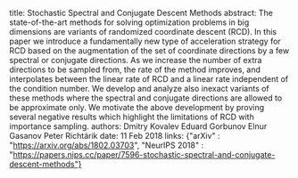 title: Stochastic Spectral and Conjugate Descent Methods
abstract: The state-of-the-art methods for solving optimization problems in big dimensions are variants of randomized coordinate descent (RCD). In this paper we introduce a fundamentally new type of acceleration strategy for RCD based on the augmentation of the set of coordinate directions by a few spectral or conjugate directions. As we increase the number of extra directions to be sampled from, the rate of the method improves, and interpolates between the linear rate of RCD and a linear rate independent of the condition number. We develop and analyze also inexact variants of these methods where the spectral and conjugate directions are allowed to be approximate only. We motivate the above development by proving several negative results which highlight the limitations of RCD with importance sampling.
authors: Dmitry Kovalev
        Eduard Gorbunov
        Elnur Gasanov
        Peter Richt&aacute;rik
date: 11 Feb 2018
links: {"arXiv" : "https://arxiv.org/abs/1802.03703", "NeurIPS 2018" : "https://papers.nips.cc/paper/7596-stochastic-spectral-and-conjugate-descent-methods"}